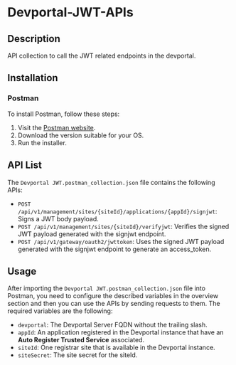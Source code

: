 # Devportal-JWT-APIs

## Description

API collection to call the JWT related endpoints in the devportal.

## Installation

### Postman

To install Postman, follow these steps:

1. Visit the [Postman website](https://www.postman.com/downloads/).
2. Download the version suitable for your OS.
3. Run the installer.

## API List

The `Devportal JWT.postman_collection.json` file contains the following APIs:

- `POST /api/v1/management/sites/{siteId}/applications/{appId}/signjwt`: Signs a JWT body payload.
- `POST /api/v1/management/sites/{siteId}/verifyjwt`: Verifies the signed JWT payload generated with the signjwt endpoint.
- `POST /api/v1/gateway/oauth2/jwttoken`: Uses the signed JWT payload generated with the signjwt endpoint to generate an access_token.

## Usage

After importing the `Devportal JWT.postman_collection.json` file into Postman, you need to configure the described variables in the overview section and then you can use the APIs by sending requests to them. The required variables are the following:

- `devportal`: The Devportal Server FQDN without the trailing slash.
- `appId`: An application registered in the Devportal instance that have an **Auto Register Trusted Service** associated.
- `siteId`: One registrar site that is available in the Devportal instance.
- `siteSecret`: The site secret for the siteId.
